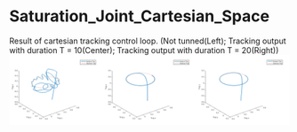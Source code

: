 # Saturation_Joint_Cartesian_Space

Result of cartesian tracking control loop. (Not tunned(Left); Tracking output with duration T = 10(Center); Tracking output with duration T = 20(Right))
![alt text](images/cartesian_tracking_circular.png)

